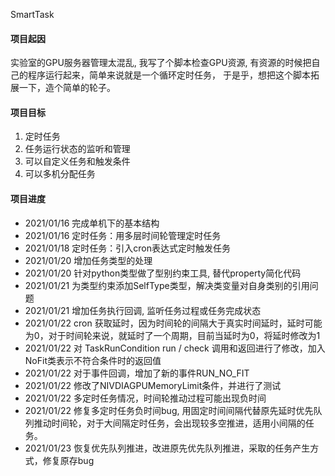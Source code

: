 SmartTask

#### 项目起因

实验室的GPU服务器管理太混乱, 我写了个脚本检查GPU资源, 有资源的时候把自己的程序运行起来，简单来说就是一个循环定时任务， 于是乎，想把这个脚本拓展一下，造个简单的轮子。

#### 项目目标

1. 定时任务
2. 任务运行状态的监听和管理
3. 可以自定义任务和触发条件
4. 可以多机分配任务

#### 项目进度

- 2021/01/16 完成单机下的基本结构
- 2021/01/16 定时任务：用多层时间轮管理定时任务
- 2021/01/18 定时任务：引入cron表达式定时触发任务
- 2021/01/20 增加任务类型的处理
- 2021/01/20 针对python类型做了型别约束工具, 替代property简化代码
- 2021/01/21 为类型约束添加SelfType类型，解决类变量对自身类别的引用问题
- 2021/01/21 增加任务执行回调, 监听任务过程或任务完成状态
- 2021/01/22 cron 获取延时，因为时间轮的间隔大于真实时间延时，延时可能为0，对于时间轮来说，就延时了一个周期，目前当延时为0，将延时修改为1
- 2021/01/22 对 TaskRunCondition run / check 调用和返回进行了修改，加入NoFit类表示不符合条件时的返回值
- 2021/01/22 对于事件回调，增加了新的事件RUN\_NO\_FIT
- 2021/01/22 修改了NIVDIAGPUMemoryLimit条件，并进行了测试
- 2021/01/22 多定时任务情况，时间轮推动过程可能出现负时间
- 2021/01/22 修复多定时任务负时间bug, 用固定时间间隔代替原先延时优先队列推动时间轮，对于大间隔定时任务，会出现较多空推进，适用小间隔的任务。
- 2021/01/23 恢复优先队列推进，改进原先优先队列推进，采取的任务产生方式，修复原存bug
  